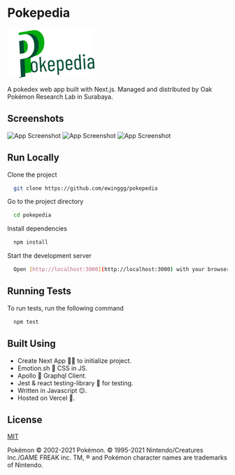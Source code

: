 # Pokepedia

![Logo](public/logo.png)

A pokedex web app built with Next.js.
Managed and distributed by Oak Pokémon Research Lab in Surabaya.

## Screenshots

![App Screenshot](https://drive.google.com/file/d/1mRNE77U39Vs0tIMh0-prfj2hW6gO2q0Q/view?usp=sharing)
![App Screenshot](https://drive.google.com/file/d/1yL9oxa6VDhrKJ1A-jVEq-RjoTfgPuJG2/view?usp=sharing)
![App Screenshot](https://drive.google.com/file/d/1JIL3f4cSwHrdu4ATqlbhkoO6lO51zHng/view?usp=sharing)

## Run Locally

Clone the project

```bash
  git clone https://github.com/ewinggg/pokepedia
```

Go to the project directory

```bash
  cd pokepedia
```

Install dependencies

```bash
  npm install
```

Start the development server

```bash
  Open [http://localhost:3000](http://localhost:3000) with your browser to see the result.
```

## Running Tests

To run tests, run the following command

```bash
  npm test
```

## Built Using

- Create Next App 🧑‍💻 to initialize project.
- Emotion.sh 💄 CSS in JS.
- Apollo 🚀 Graphql Client.
- Jest & react testing-library 🔬 for testing.
- Written in Javascript 😌.
- Hosted on Vercel 🎊.

## License

[MIT](https://choosealicense.com/licenses/mit/)

Pokémon © 2002-2021 Pokémon. © 1995-2021 Nintendo/Creatures Inc./GAME FREAK inc. TM, ® and Pokémon character names are trademarks of Nintendo.
